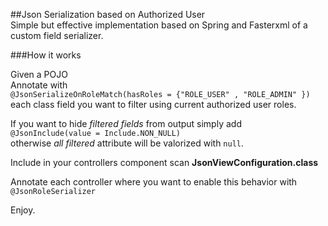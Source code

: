 ##Json Serialization based on Authorized User  
Simple but effective implementation based on Spring and Fasterxml of a custom field serializer.  
  
###How it works  
  
Given a POJO   
Annotate with   
`@JsonSerializeOnRoleMatch(hasRoles = {"ROLE_USER" , "ROLE_ADMIN" })`  
each class field you want to filter using current authorized user roles.

If you want to hide *filtered fields* from output simply add  
`@JsonInclude(value = Include.NON_NULL)`  
otherwise *all filtered* attribute will be valorized with `null`.  

Include in your controllers component scan **JsonViewConfiguration.class**

Annotate each controller where you want to enable this behavior with  
`@JsonRoleSerializer`  

Enjoy.
